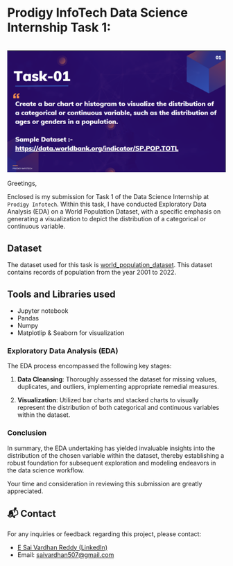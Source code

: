 # Prodigy InfoTech Data Science Internship Task 1:
<br>
<img src="https://github.com/saivardhan507/-PRODIGY_DS_01/blob/71a6241dcefde04e4a662fdf77e9cd212eda3ac1/Task_01.png"   >

Greetings,

Enclosed is my submission for Task 1 of the Data Science Internship at `Prodigy Infotech`. Within this task, I have conducted Exploratory Data Analysis (EDA) on a World Population Dataset, with a specific emphasis on generating a visualization to depict the distribution of a categorical or continuous variable.  

## Dataset

The dataset used for this task is <a href="https://github.com/saivardhan507/-PRODIGY_DS_01/blob/71a6241dcefde04e4a662fdf77e9cd212eda3ac1/worldpopulationdata.csv">world_population_dataset</a>. This dataset contains records of population from the year 2001 to 2022. 

## Tools and Libraries used
- Jupyter notebook
- Pandas
- Numpy
- Matplotlip & Seaborn for visualization



### Exploratory Data Analysis (EDA)

The EDA process encompassed the following key stages:

1. **Data Cleansing**: Thoroughly assessed the dataset for missing values, duplicates, and outliers, implementing appropriate remedial measures.

2. **Visualization**: Utilized bar charts and stacked charts to visually represent the distribution of both categorical and continuous variables within the dataset.

### Conclusion

In summary, the EDA undertaking has yielded invaluable insights into the distribution of the chosen variable within the dataset, thereby establishing a robust foundation for subsequent exploration and modeling endeavors in the data science workflow.

Your time and consideration in reviewing this submission are greatly appreciated.  

## 📬 Contact

For any inquiries or feedback regarding this project, please contact:

- <a href="www.linkedin.com/in/eppa-sai-vardhan-reddy">E Sai Vardhan Reddy (LinkedIn)</a>
- Email: saivardhan507@gmail.com
